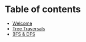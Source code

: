 # Table of contents

* [Welcome](README.md)
* [Tree Traversals](tree-traversal.md)
* [BFS & DFS](bfs-and-dfs.md)

